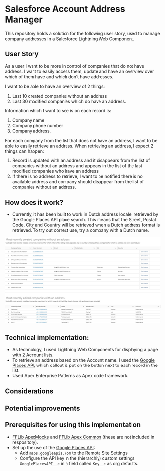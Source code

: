 # Salesforce Account Address Manager
This repository holds a solution for the following user story, used to manage company addresses in a Salesforce Lightning Web Component.

## User Story
As a user I want to be more in control of companies that do not have address. I want to easily access them, update and have an overview over which of them have and which don’t have addresses.

I want to be able to have an overview of 2 things:
1. Last 10 created companies without an address
2. Last 30 modified companies which do have an address.

Information which I want to see is on each record is:
1. Company name
2. Company phone number
3. Company address.

For each company from the list that does not have an address, I want to be able to easily retrieve an address. When retrieving an address, I expect 2 things can happen:
1. Record is updated with an address and it disappears from the list of companies without an address and appears in the list of the last modified companies who have an address
2. If there is no address to retrieve, I want to be notified there is no available address and company should disappear from the list of companies without an address.

## How does it work?
- Currently, it has been built to work in Dutch address locale, retrieved by the Google Places API place search. This means that the Street, Postal Code, City and Country will be retrieved when a Dutch address format is retrieved. To try out correct use, try a company with a Dutch name.

![Screenshot](./images/Screenshot.jpg)

## Technical implementation:
- As technology, I used Lightning Web Components for displaying a page with 2 Account lists.
- To retrieve an address based on the Account name. I used the [Google Places API](https://developers.google.com/places/web-service/search), which callout is put on the button next to each record in the list.
- Used Apex Enterprise Patterns as Apex code framework.

## Considerations

## Potential improvements

## Prerequisites for using this implementation
- [FFLib ApexMocks](https://github.com/apex-enterprise-patterns/fflib-apex-mocks) and [FFLib Apex Common](https://github.com/apex-enterprise-patterns/fflib-apex-common) (these are not included in respository).
- Set up the use of the [Google Places API](https://developers.google.com/places/web-service/search):
  - Add `maps.googleapis.com` to the Remote Site Settings
  - Configure the API key in the (hierarchiy) custom settings `GooglePlacesAPI__c` in a field called `Key__c` as org defaults.
